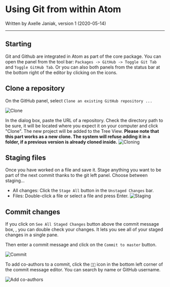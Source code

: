 # Using Git from within Atom

Written by Axelle Janiak, version 1 (2020-05-14)

****
## Starting
Git and Github are integrated in Atom as part of the core package.
You can open the panel from the tool bar: `Packages -> GitHub -> Toggle Git Tab` and `Toggle GitHub Tab`.
Or you can also both panels from the status bar at the bottom right of the editor by clicking on the icons.

## Clone a repository
On the GitHub panel, select `Clone an existing GitHub repository ...`

![Clone](https://github.com/erc-dharma/project-documentation/blob/master/guides/images/UsingAtomGit01.png)

In the dialog box, paste the URL of a repository. Check the directory path to be sure, it will be located where you expect it on your computer and click "Clone".
The new project will be added to the Tree View.
**Please note that this part works as a new clone. The system will refuse adding it in a folder, if a previous version is already cloned inside.**
![Cloning](https://github.com/erc-dharma/project-documentation/blob/master/guides/images/UsingAtomGit02.png)

## Staging files
Once you have worked on a file and save it. Stage anything you want to be part of the next commit thanks to the git left panel.
Choose between staging...

- All changes: Click the `Stage All` button in the `Unstaged Changes` bar.
- Files: Double-click a file or select a file and press Enter.
![Staging](https://github.com/erc-dharma/project-documentation/blob/master/guides/images/UsingAtomGit03.png)

## Commit changes
If you click on `See All Staged Changes` button above the commit message box, , you can double check your changes. It lets you see all of your staged changes in a single pane.

Then enter a commit message and click on the `Commit to master` button.

![Commit](https://github.com/erc-dharma/project-documentation/blob/master/guides/images/UsingAtomGit04.png)

To add co-authors to a commit, click the `👤➕` icon in the bottom left corner of the commit message editor. You can search by name or GitHub username.

![Add co-authors](https://github.com/erc-dharma/project-documentation/blob/master/guides/images/UsingAtomGit05.png)
